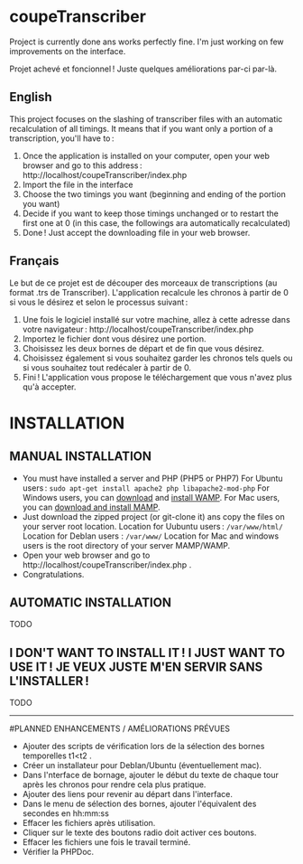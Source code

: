 # coupeTranscriber

Project is currently done ans works perfectly fine. I'm just working on few improvements on the interface.

Projet achevé et foncionnel ! Juste quelques améliorations par-ci par-là.

## English

This project focuses on the slashing of transcriber files with an automatic recalculation of all timings.
It means that if you want only a portion of a transcription, you'll have to :
1.  Once the application is installed on your computer, open your web browser and go to this address : http://localhost/coupeTranscriber/index.php
2.  Import the file in the interface
3.  Choose the two timings you want (beginning and ending of the portion you want)
4.  Decide if you want to keep those timings unchanged or to restart the first one at 0 (in this case, the followings ara automatically recalculated)
5.  Done ! Just accept the downloading file in your web browser.
 
## Français
 
Le but de ce projet est de découper des morceaux de transcriptions (au format .trs de Transcriber). L'application recalcule les chronos à partir de 0 si vous le désirez et selon le processus suivant :
1.  Une fois le logiciel installé sur votre machine, allez à cette adresse dans votre navigateur : http://localhost/coupeTranscriber/index.php
2.  Importez le fichier dont vous désirez une portion.
3.  Choisissez les deux bornes de départ et de fin que vous désirez.
4.  Choisissez également si vous souhaitez garder les chronos tels quels ou si vous souhaitez tout redécaler à partir de 0.
5.  Fini ! L'application vous propose le téléchargement que vous n'avez plus qu'à accepter.
 

# INSTALLATION

## MANUAL INSTALLATION

- You must have installed a server and PHP (PHP5 or PHP7)
For Ubuntu users : `sudo apt-get install apache2 php libapache2-mod-php`
For Windows users, you can [download](https://sourceforge.net/projects/wampserver/) and [install WAMP](http://www.wampserver.com/).
For Mac users, you can [download and install MAMP](https://www.mamp.info/en/downloads/).
- Just download the zipped project (or git-clone it) ans copy the files on your server root location.
Location for Uubuntu users : `/var/www/html/`
Location for DebIan users : `/var/www/`
Location for Mac and windows users is the root directory of your server MAMP/WAMP.
- Open your web browser and go to http://localhost/coupeTranscriber/index.php .
- Congratulations.


## AUTOMATIC INSTALLATION
TODO

## I DON'T WANT TO INSTALL IT ! I JUST WANT TO USE IT ! JE VEUX JUSTE M'EN SERVIR SANS L'INSTALLER !
TODO


----------------------

#PLANNED ENHANCEMENTS / AMÉLIORATIONS PRÉVUES
* Ajouter des scripts de vérification lors de la sélection des bornes temporelles t1<t2 .
* Créer un installateur pour DebIan/Ubuntu (éventuellement mac). 
* Dans l'nterface de bornage, ajouter le début du texte de chaque tour après les chronos pour rendre cela plus pratique.
* Ajouter des liens pour revenir au départ dans l'interface.
* Dans le menu de sélection des bornes, ajouter l'équivalent des secondes en hh:mm:ss
* Effacer les fichiers après utilisation.
* Cliquer sur le texte des boutons radio doit activer ces boutons.
* Effacer les fichiers une fois le travail terminé.
* Vérifier la PHPDoc.